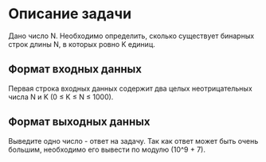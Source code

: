 # Описание задачи

Дано число N. Необходимо определить, сколько существует бинарных строк длины N, в которых ровно K единиц.

## Формат входных данных

Первая строка входных данных содержит два целых неотрицательных числа N и K (0 ≤ K ≤ N ≤ 1000).

## Формат выходных данных

Выведите одно число - ответ на задачу. Так как ответ может быть очень большим, необходимо его вывести по модулю \(10^9 + 7\).
